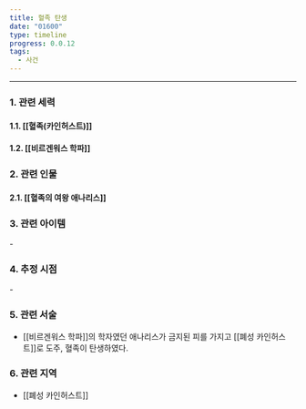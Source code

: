 ```yaml
---
title: 혈족 탄생
date: "01600"
type: timeline
progress: 0.0.12
tags:
  - 사건
---
```

---
### 1. 관련 세력 
#### 1.1. [[혈족(카인허스트)]]
#### 1.2. [[비르겐워스 학파]]

### 2. 관련 인물
#### 2.1. [[혈족의 여왕 애나리스]]

### 3. 관련 아이템
\-
### 4. 추정 시점
\-

### 5. 관련 서술
- [[비르겐워스 학파]]의 학자였던 애나리스가 금지된 피를 가지고 [[폐성 카인허스트]]로 도주, 혈족이 탄생하였다.
### 6. 관련 지역
- [[폐성 카인허스트]]

